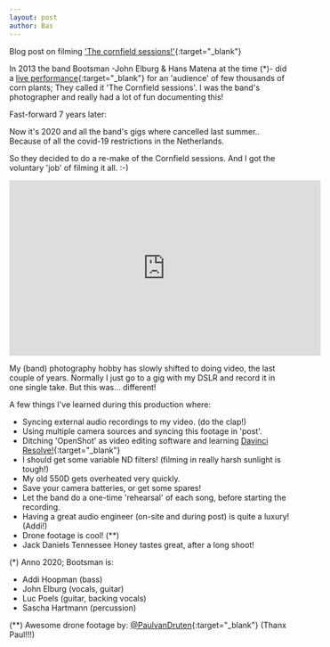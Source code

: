```yaml
---
layout: post
author: Bas
---
```

Blog post on filming ['The cornfield sessions!'](https://www.youtube.com/playlist?list=PLb7l-J_gLXsRTuWGM5F99laOdJZaoZIWs){:target="_blank"}

In 2013 the band Bootsman -John Elburg & Hans Matena at the time (*)- did a [live performance](https://www.gelderlander.nl/achterhoek/bootsman-en-the-cornfield-sessions~a17f0f5d/){:target="_blank"} 
for an 'audience' of few thousands of corn plants; They called it 'The Cornfield sessions'. I was the band's photographer and really had a lot of fun documenting this!

Fast-forward 7 years later: 

Now it's 2020 and all the band's gigs where cancelled last summer.. Because of all the covid-19 restrictions in the Netherlands.

So they decided to do a re-make of the Cornfield sessions. And I got the voluntary 'job' of filming it all. :-) 

<iframe width="560" height="315" src="https://www.youtube.com/embed/videoseries?list=PLb7l-J_gLXsRTuWGM5F99laOdJZaoZIWs" frameborder="0" allow="accelerometer; autoplay; clipboard-write; encrypted-media; gyroscope; picture-in-picture" allowfullscreen></iframe>

My (band) photography hobby has slowly shifted to doing video, the last couple of years. Normally I just go to a gig with my DSLR and record it in one single take. But this was... different!

A few things I've learned during this production where:

* Syncing external audio recordings to my video. (do the clap!) 
* Using multiple camera sources and syncing this footage in 'post'.  
* Ditching 'OpenShot' as video editing software and learning [Davinci Resolve!](https://www.blackmagicdesign.com/products/davinciresolve/){:target="_blank"} 
* I should get some variable ND filters! (filming in really harsh sunlight is tough!)
* My old 550D gets overheated very quickly. 
* Save your camera batteries, or get some spares! 
* Let the band do a one-time 'rehearsal' of each song, before starting the recording.   
* Having a great audio engineer (on-site and during post) is quite a luxury! (Addi!) 
* Drone footage is cool! (**) 
* Jack Daniels Tennessee Honey tastes great, after a long shoot!   


(*) Anno 2020; Bootsman is: 

* Addi Hoopman (bass)
* John Elburg (vocals, guitar)
* Luc Poels (guitar, backing vocals)
* Sascha Hartmann (percussion) 

(**) Awesome drone footage by: [@PaulvanDruten](http://paulvandruten.nl/){:target="_blank"} (Thanx Paul!!!) 
